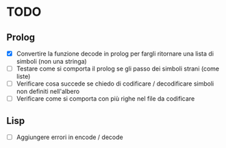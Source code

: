 # TODO

## Prolog
- [x] Convertire la funzione decode in prolog per fargli ritornare una lista di simboli (non una stringa)
- [ ] Testare come si comporta il prolog se gli passo dei simboli strani (come liste)
- [ ] Verificare cosa succede se chiedo di codificare / decodificare simboli non definiti nell'albero
- [ ] Verificare come si comporta con più righe nel file da codificare

## Lisp

- [ ] Aggiungere errori in encode / decode
